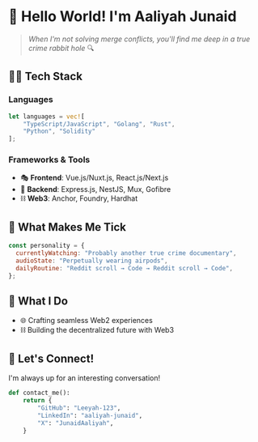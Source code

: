 # 👋 Hello World! I'm Aaliyah Junaid

> *When I'm not solving merge conflicts, you'll find me deep in a true crime rabbit hole* 🔍

## 🧑‍💻 Tech Stack

### Languages
```rust
let languages = vec![
    "TypeScript/JavaScript", "Golang", "Rust", 
    "Python", "Solidity"
];
```

### Frameworks & Tools
- 🎭 **Frontend**: Vue.js/Nuxt.js, React.js/Next.js
- 🔧 **Backend**: Express.js, NestJS, Mux, Gofibre
- ⛓️ **Web3**: Anchor, Foundry, Hardhat

## 💫 What Makes Me Tick

```javascript
const personality = {
  currentlyWatching: "Probably another true crime documentary",
  audioState: "Perpetually wearing airpods",
  dailyRoutine: "Reddit scroll → Code → Reddit scroll → Code",
};
```

## 🎯 What I Do

- 🌐 Crafting seamless Web2 experiences
- ⛓️ Building the decentralized future with Web3


## 🤝 Let's Connect!

I'm always up for an interesting conversation!

```python
def contact_me():
    return {
        "GitHub": "Leeyah-123",
        "LinkedIn": "aaliyah-junaid",
        "X": "JunaidAaliyah",
    }
```
